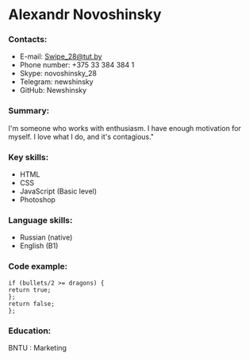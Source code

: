 # Alexandr Novoshinsky
### Contacts:
* E-mail: Swipe_28@tut.by
* Phone number: +375 33 384 384 1
* Skype: novoshinsky_28
* Telegram: newshinsky
* GitHub: Newshinsky
### Summary:
I'm someone who works with enthusiasm. I have enough motivation for myself. I love what I do, and it's contagious."

### Key skills:

* HTML
* CSS 
* JavaScript (Basic level)
* Photoshop

### Language skills:
* Russian (native)
* English (B1)


### Code example:

```function hero(bullets, dragons){
if (bullets/2 >= dragons) {
return true;
};
return false;
};
```


### Education:
BNTU : Marketing
